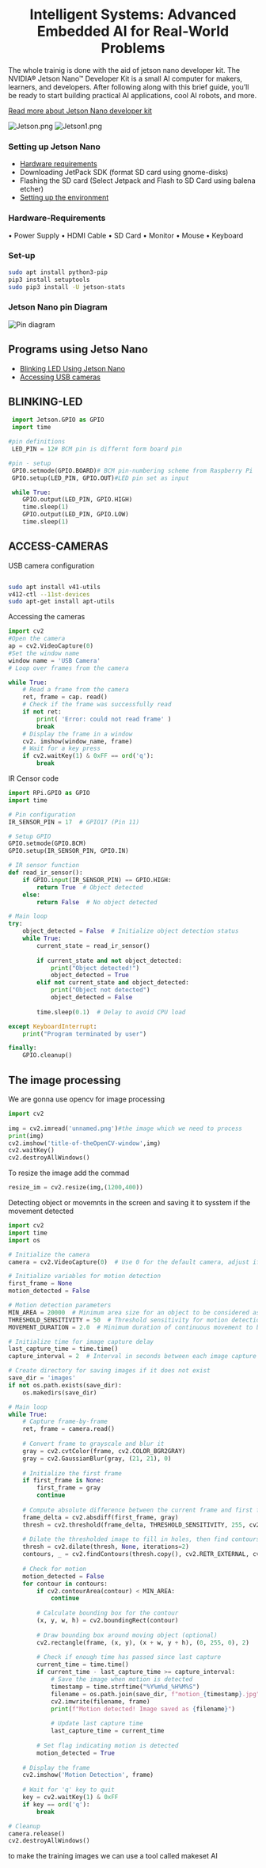 
<h1 align="center">Intelligent Systems: Advanced Embedded AI for Real-World Problems</h1>

The whole trainig is done with the aid of jetson nano developer kit.
The NVIDIA® Jetson Nano™ Developer Kit is a small AI computer for makers, learners, and developers. After following along with this brief guide, you’ll be ready to start building practical AI applications, cool AI robots, and more.

[Read more about Jetson Nano developer kit](https://developer.nvidia.com/embedded/learn/get-started-jetson-nano-devkit)

![Jetson.png](images/Jetson.png)
![Jetson1.png](images/Jetson-1.png)


### Setting up Jetson Nano

- [Hardware requirements](#Hardware-Requirements)
- Downloading JetPack SDK (format SD card using gnome-disks)
- Flashing the SD card (Select Jetpack and Flash to SD Card using balena etcher)
- [Setting up the environment](#Set-up)

### Hardware-Requirements
• Power Supply
• HDMI Cable
• SD Card
• Monitor
• Mouse
• Keyboard

### Set-up
```BASH
sudo apt install python3-pip
pip3 install setuptools
sudo pip3 install -U jetson-stats
```


### Jetson Nano pin Diagram

![Pin diagram](images/Pin.png)

## Programs using Jetso Nano

- [Blinking LED Using Jetson Nano](#BLINKING-LED)
- [Accessing USB cameras](#ACCESS-CAMERAS)


## BLINKING-LED
```PYTHON
 import Jetson.GPIO as GPIO
 import time

#pin definitions
 LED_PIN = 12# BCM pin is differnt form board pin

#pin - setup
 GPI0.setmode(GPIO.BOARD)# BCM pin-numbering scheme from Raspberry Pi
 GPIO.setup(LED_PIN, GPIO.OUT)#LED pin set as input

 while True:
    GPIO.output(LED_PIN, GPIO.HIGH)
    time.sleep(1)
    GPIO.output(LED_PIN, GPIO.LOW)
    time.sleep(1)
```

##

## ACCESS-CAMERAS
USB camera configuration 
```BASH

sudo apt install v41-utils
v412-ctl --11st-devices
sudo apt-get install apt-utils
```

Accessing the cameras

```PYTHON
import cv2
#Open the camera
ap = cv2.VideoCapture(0)
#Set the window name
window name = 'USB Camera'
# Loop over frames from the camera

while True:
    # Read a frame from the camera
    ret, frame = cap. read()
    # Check if the frame was successfully read
    if not ret:
        print( 'Error: could not read frame' )
        break
    # Display the frame in a window
    cv2. imshow(window_name, frame)
    # Wait for a key press
    if cv2.waitKey(1) & 0xFF == ord('q'):
        break   
```

IR Censor code
```PYTHON
import RPi.GPIO as GPIO
import time

# Pin configuration
IR_SENSOR_PIN = 17  # GPIO17 (Pin 11)

# Setup GPIO
GPIO.setmode(GPIO.BCM)
GPIO.setup(IR_SENSOR_PIN, GPIO.IN)

# IR sensor function
def read_ir_sensor():
    if GPIO.input(IR_SENSOR_PIN) == GPIO.HIGH:
        return True  # Object detected
    else:
        return False  # No object detected

# Main loop
try:
    object_detected = False  # Initialize object detection status
    while True:
        current_state = read_ir_sensor()
        
        if current_state and not object_detected:
            print("Object detected!")
            object_detected = True
        elif not current_state and object_detected:
            print("Object not detected")
            object_detected = False
        
        time.sleep(0.1)  # Delay to avoid CPU load

except KeyboardInterrupt:
    print("Program terminated by user")

finally:
    GPIO.cleanup()
```

## The image processing

We are gonna use opencv for image processing

```PYTHON
import cv2
  
img = cv2.imread('unnamed.png')#the image which we need to process 
print(img)
cv2.imshow('title-of-theOpenCV-window',img)
cv2.waitKey()
cv2.destroyAllWindows()

```

To resize the image add the commad 
```PYTHON
resize_im = cv2.resize(img,(1200,400))
```

Detecting object or movemnts in the screen and saving it to sysstem if the movement detected

```PYTHON
import cv2
import time
import os

# Initialize the camera
camera = cv2.VideoCapture(0)  # Use 0 for the default camera, adjust if using a different camera source

# Initialize variables for motion detection
first_frame = None
motion_detected = False

# Motion detection parameters
MIN_AREA = 20000  # Minimum area size for an object to be considered as motion (adjust as needed)
THRESHOLD_SENSITIVITY = 50  # Threshold sensitivity for motion detection (adjust as needed)
MOVEMENT_DURATION = 2.0  # Minimum duration of continuous movement to be considered as valid motion (adjust as needed)

# Initialize time for image capture delay
last_capture_time = time.time()
capture_interval = 2  # Interval in seconds between each image capture

# Create directory for saving images if it does not exist
save_dir = 'images'
if not os.path.exists(save_dir):
    os.makedirs(save_dir)

# Main loop
while True:
    # Capture frame-by-frame
    ret, frame = camera.read()
    
    # Convert frame to grayscale and blur it
    gray = cv2.cvtColor(frame, cv2.COLOR_BGR2GRAY)
    gray = cv2.GaussianBlur(gray, (21, 21), 0)
    
    # Initialize the first frame
    if first_frame is None:
        first_frame = gray
        continue
    
    # Compute absolute difference between the current frame and first frame
    frame_delta = cv2.absdiff(first_frame, gray)
    thresh = cv2.threshold(frame_delta, THRESHOLD_SENSITIVITY, 255, cv2.THRESH_BINARY)[1]
    
    # Dilate the thresholded image to fill in holes, then find contours
    thresh = cv2.dilate(thresh, None, iterations=2)
    contours, _ = cv2.findContours(thresh.copy(), cv2.RETR_EXTERNAL, cv2.CHAIN_APPROX_SIMPLE)
    
    # Check for motion
    motion_detected = False
    for contour in contours:
        if cv2.contourArea(contour) < MIN_AREA:
            continue
        
        # Calculate bounding box for the contour
        (x, y, w, h) = cv2.boundingRect(contour)
        
        # Draw bounding box around moving object (optional)
        cv2.rectangle(frame, (x, y), (x + w, y + h), (0, 255, 0), 2)
        
        # Check if enough time has passed since last capture
        current_time = time.time()
        if current_time - last_capture_time >= capture_interval:
            # Save the image when motion is detected
            timestamp = time.strftime("%Y%m%d_%H%M%S")
            filename = os.path.join(save_dir, f"motion_{timestamp}.jpg")
            cv2.imwrite(filename, frame)
            print(f"Motion detected! Image saved as {filename}")
            
            # Update last capture time
            last_capture_time = current_time
        
        # Set flag indicating motion is detected
        motion_detected = True
    
    # Display the frame
    cv2.imshow('Motion Detection', frame)
    
    # Wait for 'q' key to quit
    key = cv2.waitKey(1) & 0xFF
    if key == ord('q'):
        break

# Cleanup
camera.release()
cv2.destroyAllWindows()
```

to make the training images we can use a tool called makeset AI
